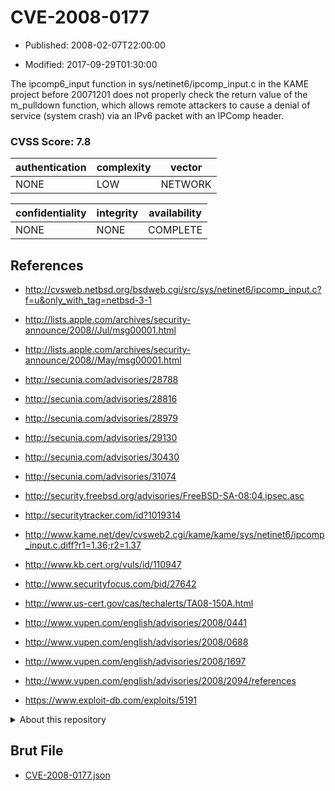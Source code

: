 # CVE-2008-0177

- Published: 2008-02-07T22:00:00

- Modified: 2017-09-29T01:30:00

The ipcomp6_input function in sys/netinet6/ipcomp_input.c in the KAME project before 20071201 does not properly check the return value of the m_pulldown function, which allows remote attackers to cause a denial of service (system crash) via an IPv6 packet with an IPComp header.

### CVSS Score: **7.8**

| authentication | complexity | vector |
| --- | --- | --- |
| NONE | LOW | NETWORK |

| confidentiality | integrity | availability |
| --- | --- | --- |
| NONE | NONE | COMPLETE |

## References

* http://cvsweb.netbsd.org/bsdweb.cgi/src/sys/netinet6/ipcomp_input.c?f=u&only_with_tag=netbsd-3-1

* http://lists.apple.com/archives/security-announce/2008//Jul/msg00001.html

* http://lists.apple.com/archives/security-announce/2008//May/msg00001.html

* http://secunia.com/advisories/28788

* http://secunia.com/advisories/28816

* http://secunia.com/advisories/28979

* http://secunia.com/advisories/29130

* http://secunia.com/advisories/30430

* http://secunia.com/advisories/31074

* http://security.freebsd.org/advisories/FreeBSD-SA-08:04.ipsec.asc

* http://securitytracker.com/id?1019314

* http://www.kame.net/dev/cvsweb2.cgi/kame/kame/sys/netinet6/ipcomp_input.c.diff?r1=1.36;r2=1.37

* http://www.kb.cert.org/vuls/id/110947

* http://www.securityfocus.com/bid/27642

* http://www.us-cert.gov/cas/techalerts/TA08-150A.html

* http://www.vupen.com/english/advisories/2008/0441

* http://www.vupen.com/english/advisories/2008/0688

* http://www.vupen.com/english/advisories/2008/1697

* http://www.vupen.com/english/advisories/2008/2094/references

* https://www.exploit-db.com/exploits/5191

<details>
<summary>About this repository</summary> 

  This repository is part of the project [Live Hack CVE](https://github.com/Live-Hack-CVE). Main website can be found [www.live-hack.org](https://www.live-hack.org) 
  
  Made by [Sn0wAlice](https://github.com/Sn0wAlice) for the people that care about security and need to have a feed of the latest CVEs. Hope you enjoy it, don't forget to star the repo and follow me on [Twitter](https://twitter.com/Sn0wAlice) and [Github](https://github.com/Sn0wAlice). And that is my [personnal website](https://www.alice-snow.me/)

  - [Home Page](https://github.com/Live-Hack-CVE)
  - [Framework](https://github.com/Live-Hack-CVE/cve-framework)
  - [CVE database](https://github.com/Live-Hack-CVE/full_database)
  - [Changelog](https://github.com/Live-Hack-CVE/Changelog)
</details>

## Brut File

* [CVE-2008-0177.json](https://raw.githubusercontent.com/Live-Hack-CVE/full_database/main/cves/2008/CVE-2008-0177.json)


